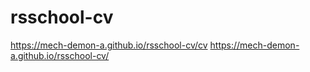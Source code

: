 # rsschool-cv
https://mech-demon-a.github.io/rsschool-cv/cv
https://mech-demon-a.github.io/rsschool-cv/
